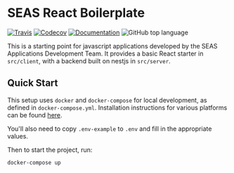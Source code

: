 # SEAS React Boilerplate

[![Travis](https://img.shields.io/travis/com/seas-computing/react-boilerplate.svg)](https://travis-ci.com/seas-computing/react-boilerplate)
[![Codecov](https://img.shields.io/codecov/c/gh/seas-computing/react-boilerplate.svg)](https://codecov.io/gh/seas-computing/react-boilerplate)
[![Documentation](https://img.shields.io/badge/docs-TypeDoc-Blue.svg)](https://seas-computing.github.io/react-boilerplate/)
![GitHub top language](https://img.shields.io/github/languages/top/seas-computing/react-boilerplate.svg)

This is a starting point for javascript applications developed by the SEAS Applications Development Team. It provides a basic React starter in `src/client`, with a backend built on nestjs in `src/server`.

## Quick Start

This setup uses `docker` and `docker-compose` for local development, as defined in `docker-compose.yml`. Installation instructions for various platforms can be found [here][docker].

You'll also need to copy `.env-example` to `.env` and fill in the appropriate values.

Then to start the project, run:

```sh
docker-compose up
```

[docker]: https://docs.docker.com/install/
